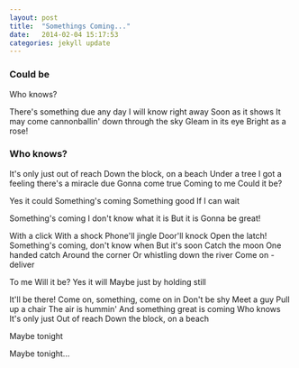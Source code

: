 ```yaml
---
layout: post
title:  "Somethings Coming..."
date:   2014-02-04 15:17:53
categories: jekyll update
---
```


### Could be
Who knows?

There's something due any day
I will know right away
Soon as it shows
It may come cannonballin' down through the sky
Gleam in its eye
Bright as a rose!

### Who knows?

It's only just out of reach
Down the block, on a beach
Under a tree
I got a feeling there's a miracle due
Gonna come true
Coming to me
Could it be?

Yes it could
Something's coming
Something good
If I can wait

Something's coming I don't know what it is
But it is
Gonna be great!

With a click
With a shock
Phone'll jingle
Door'll knock
Open the latch!
Something's coming, don't know when
But it's soon
Catch the moon
One handed catch
Around the corner
Or whistling down the river
Come on - deliver

To me
Will it be? Yes it will
Maybe just by holding still

It'll be there!
Come on, something, come on in
Don't be shy
Meet a guy
Pull up a chair
The air is hummin'
And something great is coming
Who knows
It's only just
Out of reach
Down the block, on a beach

Maybe tonight

Maybe tonight...